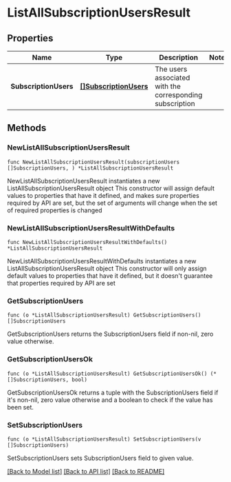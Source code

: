 # ListAllSubscriptionUsersResult

## Properties

Name | Type | Description | Notes
------------ | ------------- | ------------- | -------------
**SubscriptionUsers** | [**[]SubscriptionUsers**](SubscriptionUsers.md) | The users associated with the corresponding subscription | 

## Methods

### NewListAllSubscriptionUsersResult

`func NewListAllSubscriptionUsersResult(subscriptionUsers []SubscriptionUsers, ) *ListAllSubscriptionUsersResult`

NewListAllSubscriptionUsersResult instantiates a new ListAllSubscriptionUsersResult object
This constructor will assign default values to properties that have it defined,
and makes sure properties required by API are set, but the set of arguments
will change when the set of required properties is changed

### NewListAllSubscriptionUsersResultWithDefaults

`func NewListAllSubscriptionUsersResultWithDefaults() *ListAllSubscriptionUsersResult`

NewListAllSubscriptionUsersResultWithDefaults instantiates a new ListAllSubscriptionUsersResult object
This constructor will only assign default values to properties that have it defined,
but it doesn't guarantee that properties required by API are set

### GetSubscriptionUsers

`func (o *ListAllSubscriptionUsersResult) GetSubscriptionUsers() []SubscriptionUsers`

GetSubscriptionUsers returns the SubscriptionUsers field if non-nil, zero value otherwise.

### GetSubscriptionUsersOk

`func (o *ListAllSubscriptionUsersResult) GetSubscriptionUsersOk() (*[]SubscriptionUsers, bool)`

GetSubscriptionUsersOk returns a tuple with the SubscriptionUsers field if it's non-nil, zero value otherwise
and a boolean to check if the value has been set.

### SetSubscriptionUsers

`func (o *ListAllSubscriptionUsersResult) SetSubscriptionUsers(v []SubscriptionUsers)`

SetSubscriptionUsers sets SubscriptionUsers field to given value.



[[Back to Model list]](../README.md#documentation-for-models) [[Back to API list]](../README.md#documentation-for-api-endpoints) [[Back to README]](../README.md)



